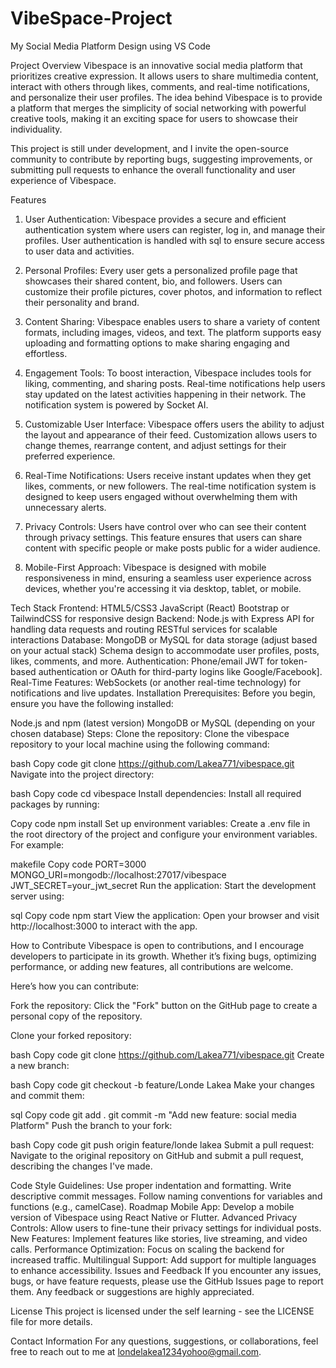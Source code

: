 # VibeSpace-Project
My Social Media Platform Design using VS Code

Project Overview
Vibespace is an innovative social media platform that prioritizes creative expression. It allows users to share multimedia content, interact with others through likes, comments, and real-time notifications, and personalize their user profiles. The idea behind Vibespace is to provide a platform that merges the simplicity of social networking with powerful creative tools, making it an exciting space for users to showcase their individuality.

This project is still under development, and I invite the open-source community to contribute by reporting bugs, suggesting improvements, or submitting pull requests to enhance the overall functionality and user experience of Vibespace.

Features
1. User Authentication:
Vibespace provides a secure and efficient authentication system where users can register, log in, and manage their profiles. User authentication is handled with sql to ensure secure access to user data and activities.

2. Personal Profiles:
Every user gets a personalized profile page that showcases their shared content, bio, and followers. Users can customize their profile pictures, cover photos, and information to reflect their personality and brand.

3. Content Sharing:
Vibespace enables users to share a variety of content formats, including images, videos, and text. The platform supports easy uploading and formatting options to make sharing engaging and effortless.

4. Engagement Tools:
To boost interaction, Vibespace includes tools for liking, commenting, and sharing posts. Real-time notifications help users stay updated on the latest activities happening in their network. The notification system is powered by Socket AI.

5. Customizable User Interface:
Vibespace offers users the ability to adjust the layout and appearance of their feed. Customization allows users to change themes, rearrange content, and adjust settings for their preferred experience.

6. Real-Time Notifications:
Users receive instant updates when they get likes, comments, or new followers. The real-time notification system is designed to keep users engaged without overwhelming them with unnecessary alerts.

7. Privacy Controls:
Users have control over who can see their content through privacy settings. This feature ensures that users can share content with specific people or make posts public for a wider audience.

8. Mobile-First Approach:
Vibespace is designed with mobile responsiveness in mind, ensuring a seamless user experience across devices, whether you're accessing it via desktop, tablet, or mobile.

Tech Stack
Frontend:
HTML5/CSS3
JavaScript (React)
Bootstrap or TailwindCSS for responsive design
Backend:
Node.js with Express
API for handling data requests and routing
RESTful services for scalable interactions
Database:
MongoDB or MySQL for data storage (adjust based on your actual stack)
Schema design to accommodate user profiles, posts, likes, comments, and more.
Authentication:
Phone/email JWT for token-based authentication or OAuth for third-party logins like Google/Facebook].
Real-Time Features:
WebSockets (or another real-time technology) for notifications and live updates.
Installation
Prerequisites:
Before you begin, ensure you have the following installed:

Node.js and npm (latest version)
MongoDB or MySQL (depending on your chosen database)
Steps:
Clone the repository:
Clone the vibespace repository to your local machine using the following command:

bash
Copy code
git clone https://github.com/Lakea771/vibespace.git
Navigate into the project directory:

bash
Copy code
cd vibespace
Install dependencies:
Install all required packages by running:

Copy code
npm install
Set up environment variables:
Create a .env file in the root directory of the project and configure your environment variables. For example:

makefile
Copy code
PORT=3000
MONGO_URI=mongodb://localhost:27017/vibespace
JWT_SECRET=your_jwt_secret
Run the application:
Start the development server using:

sql
Copy code
npm start
View the application:
Open your browser and visit http://localhost:3000 to interact with the app.

How to Contribute
Vibespace is open to contributions, and I encourage developers to participate in its growth. Whether it’s fixing bugs, optimizing performance, or adding new features, all contributions are welcome.

Here’s how you can contribute:

Fork the repository:
Click the "Fork" button on the GitHub page to create a personal copy of the repository.

Clone your forked repository:

bash
Copy code
git clone https://github.com/Lakea771/vibespace.git
Create a new branch:

bash
Copy code
git checkout -b feature/Londe Lakea
Make your changes and commit them:

sql
Copy code
git add .
git commit -m "Add new feature: social media Platform"
Push the branch to your fork:

bash
Copy code
git push origin feature/londe lakea
Submit a pull request:
Navigate to the original repository on GitHub and submit a pull request, describing the changes I've made.

Code Style Guidelines:
Use proper indentation and formatting.
Write descriptive commit messages.
Follow naming conventions for variables and functions (e.g., camelCase).
Roadmap
Mobile App: Develop a mobile version of Vibespace using React Native or Flutter.
Advanced Privacy Controls: Allow users to fine-tune their privacy settings for individual posts.
New Features: Implement features like stories, live streaming, and video calls.
Performance Optimization: Focus on scaling the backend for increased traffic.
Multilingual Support: Add support for multiple languages to enhance accessibility.
Issues and Feedback
If you encounter any issues, bugs, or have feature requests, please use the GitHub Issues page to report them. Any feedback or suggestions are highly appreciated.

License
This project is licensed under the self learning - see the LICENSE file for more details.

Contact Information
For any questions, suggestions, or collaborations, feel free to reach out to me at londelakea1234yohoo@gmail.com.
